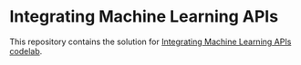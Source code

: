 # Integrating Machine Learning APIs

This repository contains the solution for [Integrating Machine Learning APIs codelab](https://codelabs.developers.google.com/).